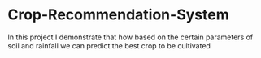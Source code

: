 # Crop-Recommendation-System
In this project I demonstrate that how based on the certain parameters of soil and rainfall we can predict the best crop to be cultivated
